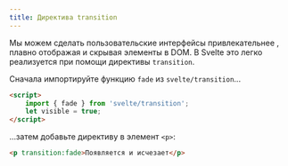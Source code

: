 ```yaml
---
title: Директива transition
---
```


Мы можем сделать пользовательские интерфейсы привлекательнее , плавно отображая и скрывая элементы в DOM. В Svelte это легко реализуется при помощи директивы `transition`.

Сначала импортируйте функцию `fade` из `svelte/transition`...

```html
<script>
	import { fade } from 'svelte/transition';
	let visible = true;
</script>
```

...затем добавьте директиву в элемент `<p>`:

```html
<p transition:fade>Появляется и исчезает</p>
```